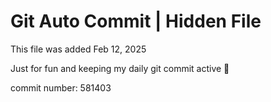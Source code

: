 # Git Auto Commit | Hidden File

This file was added Feb 12, 2025

Just for fun and keeping my daily git commit active 🤪

commit number: 581403
